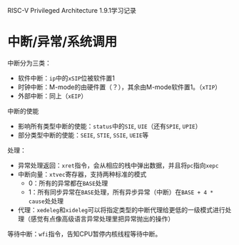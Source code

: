RISC-V Privileged Architecture 1.9.1学习记录


# 中断/异常/系统调用

中断分为三类：
* 软件中断：`ip`中的`xSIP`位被软件置1
* 时钟中断：M-mode的由硬件置（？），其余由M-mode软件置1。（`xTIP`）
* 外部中断：同上（`xEIP`）

中断的使能
* 影响所有类型中断的使能：`status`中的`SIE`, `UIE`（还有`SPIE`, `UPIE`）
* 部分类型中断的使能：`SEIE`, `STIE`, `SSIE`, `UEIE`等

处理：
* 异常处理返回：`xret`指令，会从相应的栈中弹出数据，并且将`pc`指向`xepc`
* 中断向量：`xtvec`寄存器，支持两种标准的模式
    * 0：所有的异常都在`BASE`处理
    * 1：所有同步异常在`BASE`处理，所有异步异常（中断）在`BASE + 4 * cause`处处理
* 代理：`xedeleg`和`xideleg`可以将指定类型的中断代理给更低的一级模式进行处理（感觉有点像高级语言异常处理里把异常抛出的操作）


等待中断：`wfi`指令，告知CPU暂停内核线程等待中断。
